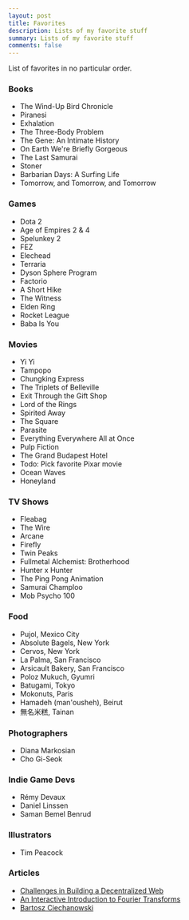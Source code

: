```yaml
---
layout: post
title: Favorites
description: Lists of my favorite stuff
summary: Lists of my favorite stuff
comments: false
---
```


List of favorites in no particular order.

### Books
- The Wind-Up Bird Chronicle
- Piranesi
- Exhalation
- The Three-Body Problem
- The Gene: An Intimate History
- On Earth We're Briefly Gorgeous
- The Last Samurai
- Stoner
- Barbarian Days: A Surfing Life
- Tomorrow, and Tomorrow, and Tomorrow

### Games

- Dota 2
- Age of Empires 2 & 4
- Spelunkey 2
- FEZ
- Elechead
- Terraria
- Dyson Sphere Program
- Factorio
- A Short Hike
- The Witness
- Elden Ring
- Rocket League
- Baba Is You

### Movies

- Yi Yi
- Tampopo
- Chungking Express
- The Triplets of Belleville
- Exit Through the Gift Shop
- Lord of the Rings
- Spirited Away
- The Square
- Parasite
- Everything Everywhere All at Once
- Pulp Fiction
- The Grand Budapest Hotel
- Todo: Pick favorite Pixar movie
- Ocean Waves
- Honeyland

### TV Shows
- Fleabag
- The Wire
- Arcane
- Firefly
- Twin Peaks
- Fullmetal Alchemist: Brotherhood
- Hunter x Hunter
- The Ping Pong Animation
- Samurai Champloo
- Mob Psycho 100

### Food
- Pujol, Mexico City
- Absolute Bagels, New York
- Cervos, New York
- La Palma, San Francisco
- Arsicault Bakery, San Francisco
- Poloz Mukuch, Gyumri
- Batugami, Tokyo
- Mokonuts, Paris
- Hamadeh (man'ousheh), Beirut
- 無名米糕, Tainan

### Photographers
- Diana Markosian
- Cho Gi-Seok

### Indie Game Devs
- Rémy Devaux
- Daniel Linssen
- Saman Bemel Benrud

### Illustrators
- Tim Peacock

### Articles
- [Challenges in Building a Decentralized Web
](https://educatedguesswork.org/posts/challenges-web-decentralization/)
- [An Interactive Introduction to Fourier Transforms](https://www.jezzamon.com/fourier/)
- [Bartosz Ciechanowski](https://ciechanow.ski/archives/)
